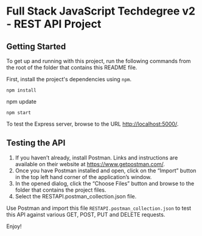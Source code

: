 
# Full Stack JavaScript Techdegree v2 - REST API Project

## Getting Started

To get up and running with this project, run the following commands from the root of the folder that contains this README file.

First, install the project's dependencies using `npm`.

```
npm install

```
npm update

```
npm start

```

To test the Express server, browse to the URL [http://localhost:5000/](http://localhost:5000/).

## Testing the API

1. If you haven’t already, install Postman. Links and instructions are available on their website at https://www.getpostman.com/.
2. Once you have Postman installed and open, click on the “Import” button in the top left hand corner of the application’s window.
3. In the opened dialog, click the “Choose Files” button and browse to the folder that contains the project files.
4. Select the RESTAPI.postman_collection.json file.

Use Postman and import this file `RESTAPI.postman_collection.json` to test this API against various GET, POST, PUT and DELETE requests. 

Enjoy!
